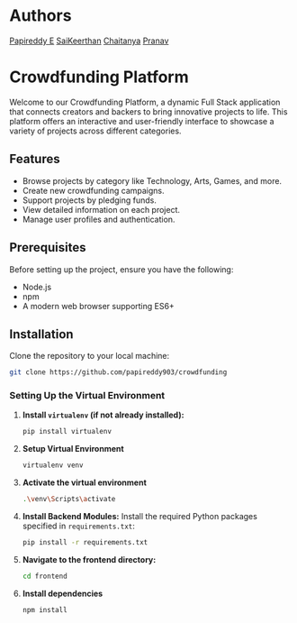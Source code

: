 # Authors 
[Papireddy E](https://github.com/papireddy903)
[SaiKeerthan](https://github.com/sai762)
[Chaitanya](https://github.com/CHAITANYA000003)
[Pranav](https://github.com/pranavkrishnayadav)

# Crowdfunding Platform

Welcome to our Crowdfunding Platform, a dynamic Full Stack application that connects creators and backers to bring innovative projects to life. This platform offers an interactive and user-friendly interface to showcase a variety of projects across different categories.

## Features

- Browse projects by category like Technology, Arts, Games, and more.
- Create new crowdfunding campaigns.
- Support projects by pledging funds.
- View detailed information on each project.
- Manage user profiles and authentication.

## Prerequisites

Before setting up the project, ensure you have the following:

- Node.js 
- npm 
- A modern web browser supporting ES6+

  
## Installation

Clone the repository to your local machine:

```bash
git clone https://github.com/papireddy903/crowdfunding
```

### Setting Up the Virtual Environment

1. **Install `virtualenv` (if not already installed):**

   ```bash
   pip install virtualenv
   
2. **Setup Virtual Environment**
   ```bash
   virtualenv venv
3. **Activate the virtual environment**
   ```bash
   .\venv\Scripts\activate
4. **Install Backend Modules:**
   Install the required Python packages specified in `requirements.txt`:
   ```bash
   pip install -r requirements.txt

5. **Navigate to the frontend directory:**
   ```bash
   cd frontend
6. **Install dependencies**
   ```bash
   npm install

       

